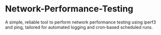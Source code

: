 # Network-Performance-Testing
A simple, reliable tool to perform network performance testing using iperf3 and ping, tailored for automated logging and cron-based scheduled runs.
